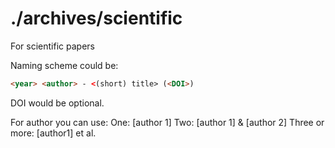 # ./archives/scientific

For scientific papers

Naming scheme could be:

```html
<year> <author> - <(short) title> (<DOI>)
```

DOI would be optional.
  
For author you can use:
One: [author 1]
Two: [author 1] & [author 2]
Three or more: [author1] et al.
